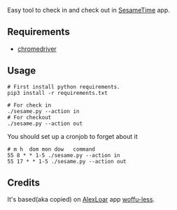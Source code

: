 Easy tool to check in and check out in [SesameTime](https://www.sesametime.com/es/) app.

## Requirements
 - [chromedriver](https://github.com/SeleniumHQ/selenium/wiki/ChromeDriver#quick-installation) 

## Usage
```
# First install python requirements.
pip3 install -r requirements.txt

# For check in
./sesame.py --action in
# For checkout
./sesame.py --action out 
```

You should set up a cronjob to forget about it
```
# m h  dom mon dow   command
55 8 * * 1-5 ./sesame.py --action in
55 17 * * 1-5 ./sesame.py --action out
```

## Credits

It's based(aka copied) on [AlexLoar](https://github.com/AlexLoar/woffu-less) app [woffu-less](https://github.com/AlexLoar/woffu-less).
